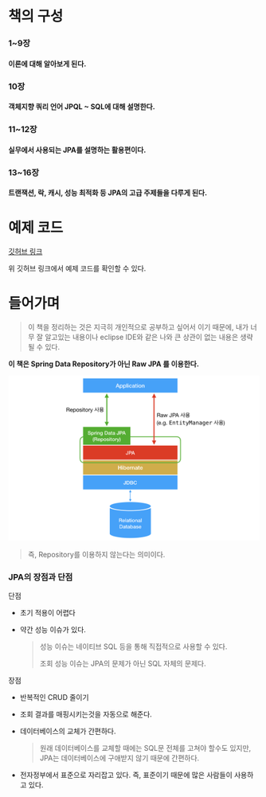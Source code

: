 # 책의 구성

### 1~9장

#### 이론에 대해 알아보게 된다.

### 10장

#### 객체지향 쿼리 언어 JPQL ~ SQL에 대해 설명한다.

### 11~12장

#### 실무에서 사용되는 JPA를 설명하는 활용편이다.

### 13~16장

#### 트랜잭션, 락, 캐시, 성능 최적화 등 JPA의 고급 주제들을 다루게 된다.

# 예제 코드

<a href="https://github.com/holyeye/jpabook">깃허브 링크</a>

위 깃허브 링크에서 예제 코드를 확인할 수 있다.

# 들어가며

>  이 책을 정리하는 것은 지극히 개인적으로 공부하고 싶어서 이기 때문에, 내가 너무 잘 알고있는 내용이나 eclipse IDE와 같은 나와 큰 상관이 없는 내용은 생략될 수 있다.



**이 책은 Spring Data Repository가 아닌 Raw JPA 를 이용한다.**

![jpa_data](.\images\jpa_data.png)

> 즉, Repository를 이용하지 않는다는 의미이다.

### JPA의 장점과 단점

단점

- 초기 적용이 어렵다

- 약간 성능 이슈가 있다.

  > 성능 이슈는 네이티브 SQL 등을 통해 직접적으로 사용할 수 있다.
  >
  > 조회 성능 이슈는 JPA의 문제가 아닌 SQL 자체의 문제다.

장점

- 반복적인 CRUD 줄이기

- 조회 결과를 매핑시키는것을 자동으로 해준다.

- 데이터베이스의 교체가 간편하다.

  > 원래 데이터베이스를 교체할 때에는 SQL문 전체를 고쳐야 할수도 있지만, JPA는 데이터베이스에 구애받지 않기 때문에 간편하다.

- 전자정부에서 표준으로 자리잡고 있다. 즉, 표준이기 때문에 많은 사람들이 사용하고 있다.